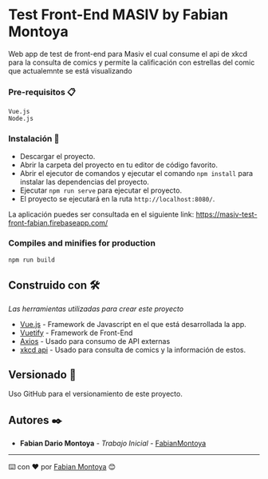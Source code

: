 # Test Front-End MASIV by Fabian Montoya

Web app de test de front-end para Masiv el cual consume el api de xkcd para la consulta de comics y permite la calificación con estrellas del comic que actualemnte se está visualizando

### Pre-requisitos 📋

```
Vue.js
Node.js
```

### Instalación 🔧

- Descargar el proyecto.
- Abrir la carpeta del proyecto en tu editor de código favorito.
- Abrir el ejecutor de comandos y ejecutar el comando `npm install` para instalar las dependencias del proyecto.
- Ejecutar `npm run serve` para ejecutar el proyecto.
- El proyecto se ejecutará en la ruta `http://localhost:8080/`.

La aplicación puedes ser consultada en el siguiente link: https://masiv-test-front-fabian.firebaseapp.com/

### Compiles and minifies for production
```
npm run build
```

## Construido con 🛠️

_Las herramientas utilizadas para crear este proyecto_

* [Vue.js](https://vuejs.org/) - Framework de Javascript en el que está desarrollada la app.
* [Vuetify](https://vuetifyjs.com/en/getting-started/quick-start/) - Framework de Front-End
* [Axios](https://www.npmjs.com/package/axios) - Usado para consumo de API externas
* [xkcd api](https://github.com/mrmartineau/xkcd-api) - Usado para consulta de comics y la información de estos.

## Versionado 📌

Uso GitHub para el versionamiento de este proyecto.

## Autores ✒️

* **Fabian Dario Montoya** - *Trabajo Inicial* - [FabianMontoya](https://github.com/FabianMontoya)
---
⌨️ con ❤️ por [Fabian Montoya](https://github.com/FabianMontoya) 😊
